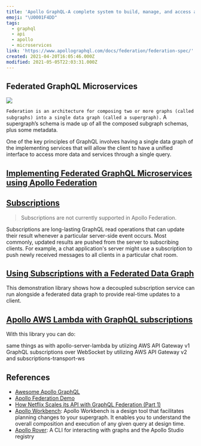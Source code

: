 ```yaml
---
title: 'Apollo GraphQL-A complete system to build, manage, and access a data graph'
emoji: "\U0001F4DD"
tags:
  - graphql
  - api
  - apollo
  - microservices
link: 'https://www.apollographql.com/docs/federation/federation-spec/'
created: 2021-04-20T16:05:46.000Z
modified: 2021-05-05T22:03:31.000Z
---
```


## Federated GraphQL Microservices

![](https://global-uploads.webflow.com/5d2dd7e1b4a76d8b803ac1aa/5fcdce31a0b65b529653139c_xiE7OS3vv_SpWMy6YI7oONp-8763LH71OrtgLxaszZsOr5z5grXaUe9B14mTC5wiAEkLIplAsM-rqP_Y-OwbaaB17_LuMkaNriJl4teAb8mU2NbAGwoltLjungCvW44C5AWvhC-c.png)

`Federation is an architecture for composing two or more graphs (called subgraphs) into a single data graph (called a supergraph).` A supergraph’s schema is made up of all the composed subgraph schemas, plus some metadata.

One of the key principles of GraphQL involves having a single data graph of the implementing services that will allow the client to have a unified interface to access more data and services through a single query.

## [Implementing Federated GraphQL Microservices using Apollo Federation](https://www.velotio.com/engineering-blog/implementing-federated-graphql-microservices-using-apollo-federation)

## [Subscriptions](https://www.apollographql.com/docs/apollo-server/data/subscriptions/)

> Subscriptions are not currently supported in Apollo Federation.

Subscriptions are long-lasting GraphQL read operations that can update their result whenever a particular server-side event occurs. Most commonly, updated results are pushed from the server to subscribing clients. For example, a chat application's server might use a subscription to push newly received messages to all clients in a particular chat room.

## [Using Subscriptions with a Federated Data Graph](https://github.com/apollographql/federation-subscription-tools)

This demonstration library shows how a decoupled subscription service can run alongside a federated data graph to provide real-time updates to a client.

## [Apollo AWS Lambda with GraphQL subscriptions](https://github.com/michalkvasnicak/aws-lambda-graphql)

With this library you can do:

same things as with apollo-server-lambda by utiizing AWS API Gateway v1
GraphQL subscriptions over WebSocket by utilizing AWS API Gateway v2 and subscriptions-transport-ws

## References

- [Awesome Apollo GraphQL](https://github.com/ooade/awesome-apollo-graphql)
- [Apollo Federation Demo](https://github.com/apollographql/federation-demo)
- [How Netflix Scales its API with GraphQL Federation (Part 1)](https://netflixtechblog.com/how-netflix-scales-its-api-with-graphql-federation-part-1-ae3557c187e2)
- [Apollo Workbench](https://github.com/apollographql/apollo-workbench-vscode): Apollo Workbench is a design tool that facilitates planning changes to your supergraph. It enables you to understand the overall composition and execution of any given query at design time.
- [Apollo Rover](https://github.com/apollographql/rover): A CLI for interacting with graphs and the Apollo Studio registry
